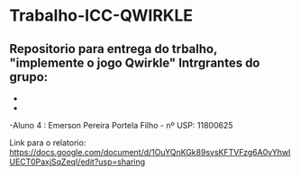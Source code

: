 # Trabalho-ICC-QWIRKLE
Repositorio para entrega do trbalho, "implemente o jogo Qwirkle"
Intrgrantes do grupo:
-
-
-
-Aluno 4 : Emerson Pereira Portela Filho - nº USP: 11800625

Link para o relatorio: https://docs.google.com/document/d/1OuYQnKGk89svsKFTVFzg6A0vYhwIUECT0PaxjSqZeqI/edit?usp=sharing
